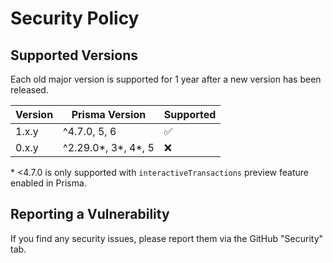 # Security Policy

## Supported Versions

Each old major version is supported for 1 year after a new version has been released.

| Version | Prisma Version         | Supported          |
|---------|------------------------|--------------------|
| 1.x.y   | ^4.7.0, 5, 6           | :white_check_mark: |
| 0.x.y   | ^2.29.0\*, 3\*, 4\*, 5 | :x:                |

\* <4.7.0 is only supported with `interactiveTransactions` preview feature enabled in Prisma.

## Reporting a Vulnerability

If you find any security issues, please report them via the GitHub "Security" tab.
